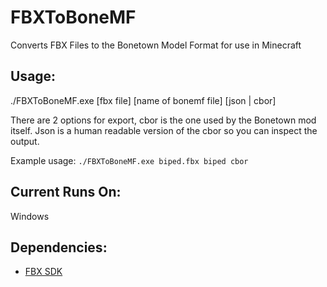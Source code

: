 # FBXToBoneMF

Converts FBX Files to the Bonetown Model Format for use in Minecraft

## Usage:

./FBXToBoneMF.exe [fbx file] [name of bonemf file] [json | cbor]

There are 2 options for export, cbor is the one used by the Bonetown mod itself. Json is a human readable version of the cbor 
so you can inspect the output.

Example usage:
`
./FBXToBoneMF.exe biped.fbx biped cbor
`

## Current Runs On:

Windows

## Dependencies:

* [FBX SDK](https://www.autodesk.com/developer-network/platform-technologies/fbx-sdk-2020-0)
